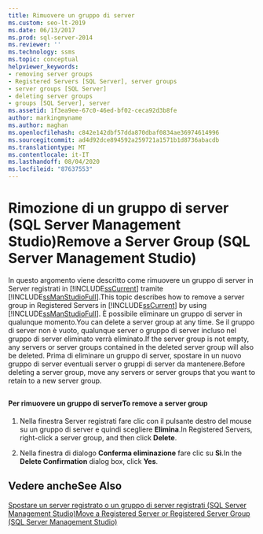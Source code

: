 ```yaml
---
title: Rimuovere un gruppo di server
ms.custom: seo-lt-2019
ms.date: 06/13/2017
ms.prod: sql-server-2014
ms.reviewer: ''
ms.technology: ssms
ms.topic: conceptual
helpviewer_keywords:
- removing server groups
- Registered Servers [SQL Server], server groups
- server groups [SQL Server]
- deleting server groups
- groups [SQL Server], server
ms.assetid: 1f3ea9ee-67c0-46ed-bf02-ceca92d3b8fe
author: markingmyname
ms.author: maghan
ms.openlocfilehash: c842e142dbf57dda870dbaf0834ae36974614996
ms.sourcegitcommit: ad4d92dce894592a259721a1571b1d8736abacdb
ms.translationtype: MT
ms.contentlocale: it-IT
ms.lasthandoff: 08/04/2020
ms.locfileid: "87637553"
---
```

# <a name="remove-a-server-group-sql-server-management-studio"></a><span data-ttu-id="2d7d9-102">Rimozione di un gruppo di server (SQL Server Management Studio)</span><span class="sxs-lookup"><span data-stu-id="2d7d9-102">Remove a Server Group (SQL Server Management Studio)</span></span>
  <span data-ttu-id="2d7d9-103">In questo argomento viene descritto come rimuovere un gruppo di server in Server registrati in [!INCLUDE[ssCurrent](../../includes/sscurrent-md.md)] tramite [!INCLUDE[ssManStudioFull](../../includes/ssmanstudiofull-md.md)].</span><span class="sxs-lookup"><span data-stu-id="2d7d9-103">This topic describes how to remove a server group in Registered Servers in [!INCLUDE[ssCurrent](../../includes/sscurrent-md.md)] by using [!INCLUDE[ssManStudioFull](../../includes/ssmanstudiofull-md.md)].</span></span> <span data-ttu-id="2d7d9-104">È possibile eliminare un gruppo di server in qualunque momento.</span><span class="sxs-lookup"><span data-stu-id="2d7d9-104">You can delete a server group at any time.</span></span> <span data-ttu-id="2d7d9-105">Se il gruppo di server non è vuoto, qualunque server o gruppo di server incluso nel gruppo di server eliminato verrà eliminato.</span><span class="sxs-lookup"><span data-stu-id="2d7d9-105">If the server group is not empty, any servers or server groups contained in the deleted server group will also be deleted.</span></span> <span data-ttu-id="2d7d9-106">Prima di eliminare un gruppo di server, spostare in un nuovo gruppo di server eventuali server o gruppi di server da mantenere.</span><span class="sxs-lookup"><span data-stu-id="2d7d9-106">Before deleting a server group, move any servers or server groups that you want to retain to a new server group.</span></span>  
  
##  <a name="SSMSProcedure"></a>  
  
#### <a name="to-remove-a-server-group"></a><span data-ttu-id="2d7d9-107">Per rimuovere un gruppo di server</span><span class="sxs-lookup"><span data-stu-id="2d7d9-107">To remove a server group</span></span>  
  
1.  <span data-ttu-id="2d7d9-108">Nella finestra Server registrati fare clic con il pulsante destro del mouse su un gruppo di server e quindi scegliere **Elimina**.</span><span class="sxs-lookup"><span data-stu-id="2d7d9-108">In Registered Servers, right-click a server group, and then click **Delete**.</span></span>  
  
2.  <span data-ttu-id="2d7d9-109">Nella finestra di dialogo **Conferma eliminazione** fare clic su **Sì**.</span><span class="sxs-lookup"><span data-stu-id="2d7d9-109">In the **Delete Confirmation** dialog box, click **Yes**.</span></span>  
  
## <a name="see-also"></a><span data-ttu-id="2d7d9-110">Vedere anche</span><span class="sxs-lookup"><span data-stu-id="2d7d9-110">See Also</span></span>  
 [<span data-ttu-id="2d7d9-111">Spostare un server registrato o un gruppo di server registrati &#40;SQL Server Management Studio&#41;</span><span class="sxs-lookup"><span data-stu-id="2d7d9-111">Move a Registered Server or Registered Server Group &#40;SQL Server Management Studio&#41;</span></span>](move-a-registered-server-or-registered-server-group.md)  
  
  
